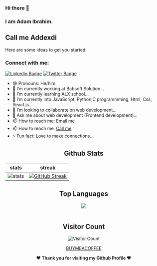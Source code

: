 ### Hi there 👋
### I am Adam Ibrahim.
## Call me Addexdi

Here are some ideas to get you started:

### Connect with me:
[![Linkedin Badge](https://img.shields.io/badge/-Olamilekan_Azeez-blue?style=flat&logo=Linkedin&logoColor=white&link=https://www.linkedin.com/in/rufilboy/)](https://www.linkedin.com/in/addexdi/)
[![Twitter Badge](https://img.shields.io/badge/-@codewithola-1ca0f1?style=flat&labelColor=1ca0f1&logo=twitter&logoColor=white&link=https://twitter.com/codewithola)](https://twitter.com/addexdi)


- 😄 Pronouns: He/him
- 🔭 I’m currently working at Babsoft Solution...
- 🌱 I’m currently learning ALX school...
- 🌱 I’m currently into JavaScript, Python,C programmming, Html, Css, React.js...
- 👯 I’m looking to collaborate on web development...
- 💬 Ask me about web development (Frontend development)...
- 📫 How to reach me: [Email me](mailto:onelordad@gmail.com)
- 📫 How to reach me: [Call me](tel:+2348100566607)
- ⚡ Fun fact: Love to make connections...


<div align="center">
  
  ## Github Stats
|stats|streak|  
|---|---|  
| ![stats](https://github-readme-stats.vercel.app/api?username=Addexdi&show_icons=true&theme=radical) | [![GitHub Streak](https://github-readme-streak-stats.herokuapp.com/?user=Addexdi&theme=dark)](https://github.com/Addexdi/github-readme-streak-stats)|
</div>



<div align="center">
  
  ## Top Languages
  <a href="https://github.com/addexdi">
    <img align="center" src="https://github-readme-stats.vercel.app/api/top-langs/?username=Addexdi&theme=tokyonight&layout=compact">
  </a>
</div>
  
<br> 

<div align="center">
        
   ## Visitor Count
   ![Visitor Count](https://profile-counter.glitch.me/{Addexdi}/count.svg)
        
</div>

<div align="center">
 
[BUYMEACOFFEE](https://www.buymeacoffee.com/onelordad)

 <b>❤️ Thank you for visiting my Github Profile ❤️</b>
</div>

